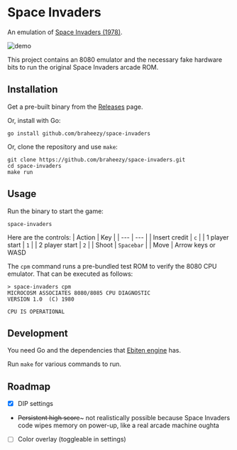 # Space Invaders
An emulation of [Space Invaders (1978)](https://www.wikiwand.com/en/Space_Invaders).

![demo](./demo.webp)

This project contains an 8080 emulator and the necessary fake hardware bits to run the original Space Invaders arcade ROM.

## Installation
Get a pre-built binary from the [Releases](https://github.com/braheezy/space-invaders/releases) page.

Or, install with Go:

    go install github.com/braheezy/space-invaders

Or, clone the repository and use `make`:

    git clone https://github.com/braheezy/space-invaders.git
    cd space-invaders
    make run

## Usage
Run the binary to start the game:

    space-invaders

Here are the controls:
| Action | Key |
| --- | --- |
| Insert credit | `c` |
| 1 player start | `1` |
| 2 player start | `2` |
| Shoot | `Spacebar` |
| Move | Arrow keys or WASD

The `cpm` command runs a pre-bundled test ROM to verify the 8080 CPU emulator. That can be executed as follows:

    > space-invaders cpm
    MICROCOSM ASSOCIATES 8080/8085 CPU DIAGNOSTIC
    VERSION 1.0  (C) 1980

    CPU IS OPERATIONAL

## Development
You need Go and the dependencies that [Ebiten engine](https://ebitengine.org/en/documents/install.html) has.

Run `make` for various commands to run.

## Roadmap
- [x] DIP settings
- ~~Persistent high score~~~ not realistically possible because Space Invaders code wipes memory on power-up, like a real arcade machine oughta
- [ ] Color overlay (toggleable in settings)
